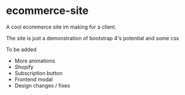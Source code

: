 # ecommerce-site

A cool ecommerce site im making for a client. 

The site is just a demonstration of bootstrap 4's potential and some css

To be added

- More animations 
- Shopify
- Subscription button
- Frontend modal
- Design changes / fixes